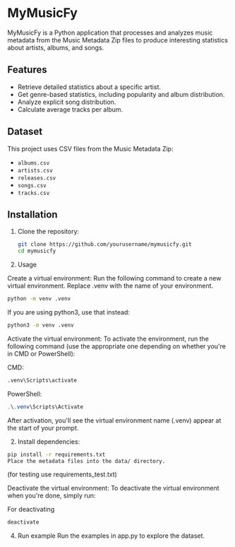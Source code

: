 # MyMusicFy

MyMusicFy is a Python application that processes and analyzes music metadata from the Music Metadata Zip files to produce interesting statistics about artists, albums, and songs.

## Features

- Retrieve detailed statistics about a specific artist.
- Get genre-based statistics, including popularity and album distribution.
- Analyze explicit song distribution.
- Calculate average tracks per album.

## Dataset

This project uses CSV files from the Music Metadata Zip:
- `albums.csv`
- `artists.csv`
- `releases.csv`
- `songs.csv`
- `tracks.csv`

## Installation

1. Clone the repository:

   ```bash
   git clone https://github.com/yourusername/mymusicfy.git
   cd mymusicfy
    ```
2. Usage

Create a virtual environment: Run the following command to create a new virtual environment. Replace .venv with the name of your environment.

```cmd
python -m venv .venv
```
If you are using python3, use that instead:

```cmd
python3 -m venv .venv
```
Activate the virtual environment: To activate the environment, run the following command (use the appropriate one depending on whether you're in CMD or PowerShell):

CMD:
```cmd
.venv\Scripts\activate
```
PowerShell:

```powershell
.\.venv\Scripts\Activate
```
After activation, you'll see the virtual environment name (.venv) appear at the start of your prompt.

2. Install dependencies:

```bash
pip install -r requirements.txt
Place the metadata files into the data/ directory.
```
(for testing use requirements_test.txt)

Deactivate the virtual environment: To deactivate the virtual environment when you're done, simply run:

For deactivating

```cmd
deactivate
```

4. Run example
Run the examples in app.py to explore the dataset.

